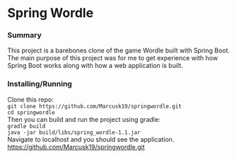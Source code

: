 # Spring Wordle #

### Summary ###
This project is a barebones clone of the game Wordle built with Spring Boot. The main purpose of this project was for me to get experience with how Spring Boot works along with how a web application is built.

### Installing/Running ###
Clone this repo:<br>
`git clone https://github.com/Marcusk19/springwordle.git`<br>
`cd springwordle`<br>
Then you can build and run the project using gradle:<br>
`gradle build`<br>
`java -jar build/libs/spring_wordle-1.1.jar`<br>
Navigate to localhost and you should see the application.<br>
https://github.com/Marcusk19/springwordle.git

